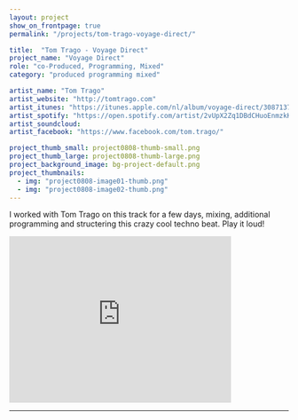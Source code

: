 ```yaml
---
layout: project
show_on_frontpage: true
permalink: "/projects/tom-trago-voyage-direct/"

title:  "Tom Trago - Voyage Direct"
project_name: "Voyage Direct"
role: "co-Produced, Programming, Mixed"
category: "produced programming mixed"

artist_name: "Tom Trago"
artist_website: "http://tomtrago.com"
artist_itunes: "https://itunes.apple.com/nl/album/voyage-direct/308713734?i=308713754&l=en"
artist_spotify: "https://open.spotify.com/artist/2vUpX2Zq1DBdCHuoEnmzkK"
artist_soundcloud:
artist_facebook: "https://www.facebook.com/tom.trago/"

project_thumb_small: project0808-thumb-small.png
project_thumb_large: project0808-thumb-large.png
project_background_image: bg-project-default.png
project_thumbnails:
  - img: "project0808-image01-thumb.png"  
  - img: "project0808-image02-thumb.png"
---
```


I worked with Tom Trago on this track for a few days, mixing, additional programming and structering this crazy cool techno beat. Play it loud!

<iframe src="https://open.spotify.com/embed/track/0POq8kwZ2kFlHILreRzvEp" width="400" height="300" frameborder="0" allowtransparency="true"></iframe>

---
